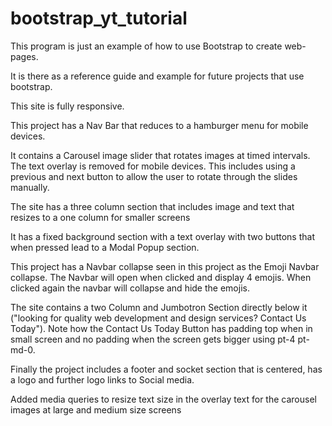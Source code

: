 # bootstrap_yt_tutorial


This program is just an example of how to use Bootstrap to create web-pages.

It is there as a reference guide and example for future projects that use bootstrap.

This site is fully responsive.

This project has a Nav Bar that reduces to a hamburger menu for mobile devices.

It contains a Carousel image slider that rotates images at timed intervals.  The text overlay is removed for mobile devices.  This includes using a previous and next button to allow the user to rotate through the slides manually.

The site has a three column section that includes image and text that resizes to a one column for smaller screens

It has a fixed background section with a text overlay with two buttons that when pressed lead to a Modal Popup section.

This project has a Navbar collapse seen in this project as the Emoji Navbar collapse. The Navbar will open when clicked and display 4 emojis.  When clicked again the navbar will collapse and hide the emojis.

The site contains a two Column and Jumbotron Section directly below it ("looking for quality web development and design services? Contact Us Today").  Note how the Contact Us Today Button has padding top when in small screen and no padding when the screen gets bigger using pt-4 pt-md-0.

Finally the project includes a footer and socket section that is centered, has a logo and further logo links to Social media.

Added media queries to resize text size in the overlay text for the carousel images at large and medium size screens